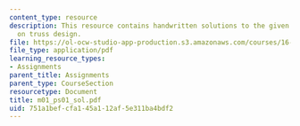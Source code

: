 ```yaml
---
content_type: resource
description: This resource contains handwritten solutions to the given problem set
  on truss design.
file: https://ol-ocw-studio-app-production.s3.amazonaws.com/courses/16-01-unified-engineering-i-ii-iii-iv-fall-2005-spring-2006/751a1befcfa145a112af5e311ba4bdf2_m01_ps01_sol.pdf
file_type: application/pdf
learning_resource_types:
- Assignments
parent_title: Assignments
parent_type: CourseSection
resourcetype: Document
title: m01_ps01_sol.pdf
uid: 751a1bef-cfa1-45a1-12af-5e311ba4bdf2
---
```

